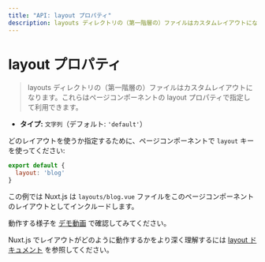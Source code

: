 ```yaml
---
title: "API: layout プロパティ"
description: layouts ディレクトリの（第一階層の）ファイルはカスタムレイアウトになります。これらはページコンポーネントの layout プロパティで指定して利用できます。
---
```


<!-- title: "API: The layout Property" -->
<!-- description: Every file (first level) in the layouts directory will create a custom layout accessible with the layout property in the page component. -->

<!-- # The layout Property -->

# layout プロパティ

<!-- \> Every file (first level) in the layouts directory will create a custom layout accessible with the layout property in the page component. -->

> layouts ディレクトリの（第一階層の）ファイルはカスタムレイアウトになります。これらはページコンポーネントの layout プロパティで指定して利用できます。

<!-- - **Type:** `String` (default: `'default'`) -->

- **タイプ:** `文字列`（デフォルト: `'default'`）

<!-- Use the `layout` key in your pages components to define which layout to use: -->

どのレイアウトを使うか指定するために、ページコンポーネントで `layout` キーを使ってください:

```js
export default {
  layout: 'blog'
}
```

<!-- In this example, Nuxt.js will include the `layouts/blog.vue` file as a layout for this page component. -->

この例では Nuxt.js は `layouts/blog.vue` ファイルをこのページコンポーネントのレイアウトとしてインクルードします。

<!-- Check the [demonstration video](https://www.youtube.com/watch?v=YOKnSTp7d38) to see it in action. -->

動作する様子を [デモ動画](https://www.youtube.com/watch?v=YOKnSTp7d38) で確認してみてください。

<!-- To understand how the layouts work with nuxt.js, take a look at the [layout documentation](/guide/views#layouts). -->
Nuxt.js でレイアウトがどのように動作するかをより深く理解するには [layout ドキュメント](/guide/views#レイアウト) を参照してください。
